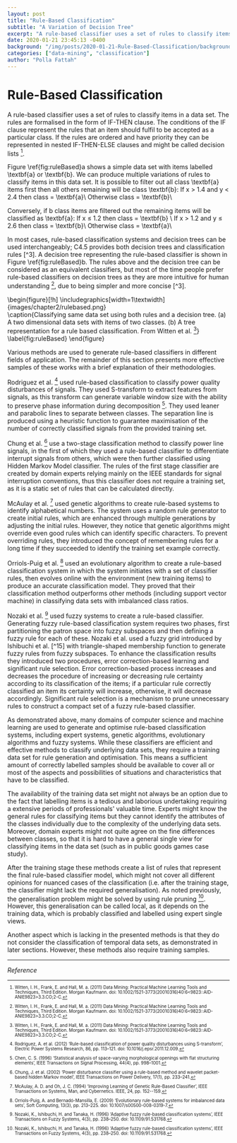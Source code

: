 ```yaml
---
layout: post
title: "Rule-Based Classification"
subtitle: "A Variation of Decision Tree"
excerpt: "A rule-based classifier uses a set of rules to classify items in a data set. The rules are formalised in the form of IF-THEN clause."
date: 2020-01-21 23:45:13 -0400
background: "/img/posts/2020-01-21-Rule-Based-Classification/background.jpg"
categories: ["data-mining", "classification"]
author: "Polla Fattah"
---
```


<style>
  .responsive-img {
  width: 100%;
  max-width: 500px;
  height: auto;
  display: block;
  margin: 0 auto;
}
.footnotes {
  font-size: 0.7em;
  margin-top: 1em;
}
</style>

# Rule-Based Classification

A rule-based classifier uses a set of rules to classify items in a data set. The rules are formalised in the form of IF-THEN clause. The conditions of the IF clause represent the rules that an item should fulfil to be accepted as a particular class. If the rules are ordered and have priority they can be represented in nested IF-THEN-ELSE clauses and might be called decision lists [^7].

Figure \ref{fig:ruleBased}a shows a simple data set with items labelled \textbf{a} or \textbf{b}. We can produce multiple variations of rules to classify items in this data set. It is possible to filter out all class \textbf{a} items first then all others remaining will be class \textbf{b}:
If x $>$ 1.4 and y $<$ 2.4 then class = \textbf{a}\\
Otherwise class = \textbf{b}\\

Conversely, if b class items are filtered out the remaining items will be classified as \textbf{a}:
If x $\leqslant$ 1.2 then class = \textbf{b} \\
If x $>$ 1.2 and y $\leqslant$ 2.6 then class = \textbf{b}\\
Otherwise class = \textbf{a}\\

In most cases, rule-based classification systems and decision trees can be used interchangeably; C4.5 provides both decision trees and classification rules [^3]. A decision tree representing the rule-based classifier is shown in Figure \ref{fig:ruleBased}b. The rules above and the decision tree can be considered as an equivalent classifiers, but most of the time people prefer rule-based classifiers on decision trees as they are more intuitive for human understanding [^7], due to being simpler and more concise [^3].

\begin{figure}[!h]
\includegraphics[width=1\textwidth]{images/chapter2/rulebased.png}  
 \caption{Classifying same data set using both rules and a decision tree.
(a) A two dimensional data sets with items of two classes.
(b) A tree representation for a rule based classification.
From Witten et al. [^7]}
\label{fig:ruleBased}
\end{figure}

Various methods are used to generate rule-based classifiers in different fields of application. The remainder of this section presents more effective samples of these works with a brief explanation of their methodologies.

Rodriguez et al. [^10] used rule-based classification to classify power quality disturbances of signals. They used S-transform to extract features from signals, as this transform can generate variable window size with the ability to preserve phase information during decomposition [^9]. They used leaner and parabolic lines to separate between classes. The separation line is produced using a heuristic function to guarantee maximisation of the number of correctly classified signals from the provided training set.

Chung et al. [^11] use a two-stage classification method to classify power line signals, in the first of which they used a rule-based classifier to differentiate interrupt signals from others, which were then further classified using Hidden Markov Model classifier. The rules of the first stage classifier are created by domain experts relying mainly on the IEEE standards for signal interruption conventions, thus this classifier does not require a training set, as it is a static set of rules that can be calculated directly.

McAulay et al. [^12] used genetic algorithms to create rule-based systems to identify alphabetical numbers. The system uses a random rule generator to create initial rules, which are enhanced through multiple generations by adjusting the initial rules. However, they notice that genetic algorithms might override even good rules which can identify specific characters. To prevent overriding rules, they introduced the concept of remembering rules for a long time if they succeeded to identify the training set example correctly.

Orriols-Puig et al. [^13] used an evolutionary algorithm to create a rule-based classification system in which the system initiates with a set of classifier rules, then evolves online with the environment (new training items) to produce an accurate classification model. They proved that their classification method outperforms other methods (including support vector machine) in classifying data sets with imbalanced class ratios.

Nozaki et al. [^14] used fuzzy systems to create a rule-based classifier. Generating fuzzy rule-based classification system requires two phases, first partitioning the patron space into fuzzy subspaces and then defining a fuzzy rule for each of these. Nozaki et al. used a fuzzy grid introduced by Ishibuchi et al. [^15] with triangle-shaped membership function to generate fuzzy rules from fuzzy subspaces. To enhance the classification results they introduced two procedures, error correction-based learning and significant rule selection. Error correction-based process increases and decreases the procedure of increasing or decreasing rule certainty according to its classification of the items; if a particular rule correctly classified an item its certainty will increase, otherwise, it will decrease accordingly. Significant rule selection is a mechanism to prune unnecessary rules to construct a compact set of a fuzzy rule-based classifier.

As demonstrated above, many domains of computer science and machine learning are used to generate and optimise rule-based classification systems, including expert systems, genetic algorithms, evolutionary algorithms and fuzzy systems. While these classifiers are efficient and effective methods to classify underlying data sets, they require a training data set for rule generation and optimisation. This means a sufficient amount of correctly labelled samples should be available to cover all or most of the aspects and possibilities of situations and characteristics that have to be classified.

The availability of the training data set might not always be an option due to the fact that labelling items is a tedious and laborious undertaking requiring a extensive periods of professionals' valuable time. Experts might know the general rules for classifying items but they cannot identify the attributes of the classes individually due to the complexity of the underlying data sets. Moreover, domain experts might not quite agree on the fine differences between classes, so that it is hard to have a general single view for classifying items in the data set (such as in public goods games case study).

After the training stage these methods create a list of rules that represent the final rule-based classifier model, which might not cover all different opinions for nuanced cases of the classification (i.e. after the training stage, the classifier might lack the required generalisation). As noted previously, the generalisation problem might be solved by using rule pruning [^14]. However, this generalisation can be called local, as it depends on the training data, which is probably classified and labelled using expert single views.

Another aspect which is lacking in the presented methods is that they do not consider the classification of temporal data sets, as demonstrated in later sections. However, these methods also require training samples.

---

_Reference_

[^7]: Witten, I. H., Frank, E. and Hall, M. a. (2011) Data Mining: Practical Machine Learning Tools and Techniques, Third Edition. Morgan Kaufmann. doi: 10.1002/1521-3773(20010316)40:6<9823::AID-ANIE9823>3.3.CO;2-C.
[^8]: Rodriguez, A. et al. (2012) ‘Rule-based classification of power quality disturbances using S-transform’, Electric Power Systems Research, 86, pp. 113–121. doi: 10.1016/j.epsr.2011.12.009.
[^9]: Chen, C. S. (1996) ‘Statistical analysis of space-varying morphological openings with flat structuring elements’, IEEE Transactions on Signal Processing, 44(4), pp. 998–1001.
[^10]: Rodriguez, A. et al. (2012) ‘Rule-based classification of power quality disturbances using S-transform’, Electric Power Systems Research, 86, pp. 113–121. doi: 10.1016/j.epsr.2011.12.009.
[^11]: Chung, J. et al. (2002) ‘Power disturbance classifier using a rule-based method and wavelet packet-based hidden Markov model’, IEEE Transactions on Power Delivery, 17(1), pp. 233–241.
[^12]: McAulay, A. D. and Oh, J. C. (1994) ‘Improving Learning of Genetic Rule-Based Classifier’, IEEE Transactions on Systems, Man, and Cybernetics. IEEE, 24, pp. 152--159.
[^13]: Orriols-Puig, A. and Bernadó-Mansilla, E. (2009) ‘Evolutionary rule-based systems for imbalanced data sets’, Soft Computing, 13(3), pp. 213–225. doi: 10.1007/s00500-008-0319-7.
[^14]: Nozaki, K., Ishibuchi, H. and Tanaka, H. (1996) ‘Adaptive fuzzy rule-based classification systems’, IEEE Transactions on Fuzzy Systems, 4(3), pp. 238–250. doi: 10.1109/91.531768.